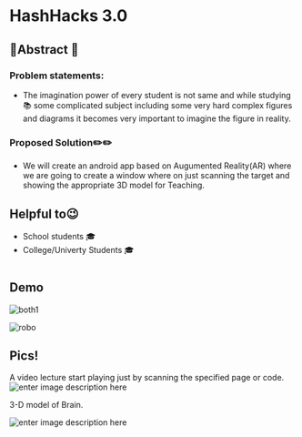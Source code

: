# HashHacks 3.0
## 💢Abstract 💢
### Problem statements:

 - The imagination power of every student is not same and while studying📚 some complicated subject including some very hard complex figures and diagrams it becomes very important to imagine the figure in reality.

### Proposed Solution✏️✏️
 - We will create an android app based on Augumented Reality(AR) where we are going to create a window where on just scanning the target 
 and showing the appropriate 3D model for Teaching.
 
## Helpful to😉
- School students 🎓
- College/Univerty Students 🎓
#
## Demo
![both1](https://user-images.githubusercontent.com/26676596/47601543-0c819f00-d9f0-11e8-8389-4b62952dabbd.gif)


![robo](https://user-images.githubusercontent.com/26676596/47601643-5e76f480-d9f1-11e8-8d50-6544f1803391.gif)


## Pics!
A video lecture start playing just by scanning the specified page or code.
![enter image description here](https://lh3.googleusercontent.com/BHyhT6Q5WjuXtzYfFqd4lpNPvErc_VuI12QPtWU4eZsxauD9CY6T-Yzcj9GrC1bh58cHBgWoEtDP)

3-D model of Brain.

![enter image description here](https://lh3.googleusercontent.com/4geDuYjIAgAQbO4z8Uy5qvCCe9kozvPQK-Uvx2GfGrGZjQfAjFHuQUJ3OLcNBNuWikLRIltOLprn)
